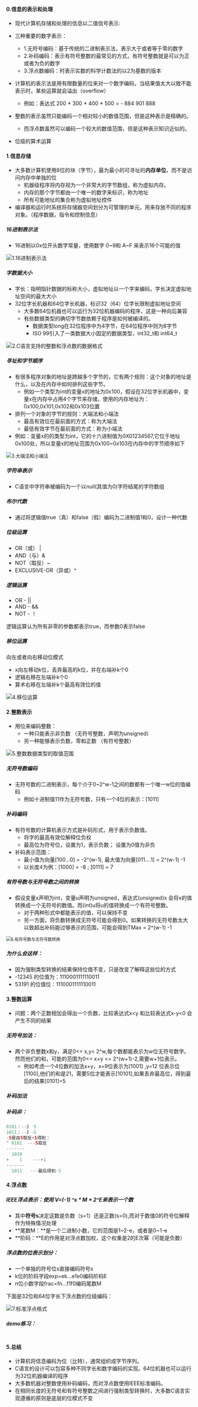 #### 0.信息的表示和处理

- 现代计算机存储和处理的信息以二值信号表示:

- 三种重要的数字表示：
  - 1.无符号编码：基于传统的二进制表示法，表示大于或者等于零的数字
  - 2.补码编码：表示有符号整数的最常见的方式，有符号整数就是可以为正或者为负的数字
  - 3.浮点数编码：时表示实数的科学计数法的以2为基数的版本
- 计算机的表示法是用有限数量的位来对一个数字编码，当结果值太大以致不能表示时，某些运算就会溢出（overflow）
  - 例如：表达式 200 * 300 * 400 * 500 = - 884 901 888
- 整数的表示虽然只能编码一个相对较小的数值范围，但是这种表示是精确的。
  - 而浮点数虽然可以编码一个较大的数值范围，但是这种表示知识近似的。
- 位级的算术运算

#### 1.信息存储

- 大多数计算机使用8位的块（字节），最为最小的可寻址的**内存单位**，而不是访问内存中单独的位
  - 机器级程序将内存视为一个非常大的字节数组，称为虚拟内存。
  - 内存的那个字节都由一个唯一的数字来标识，称为地址
  - 所有可能地址的集合称为虚拟地址控件
- 编译器和运行时系统将存储器空间划分为可管理的单元，用来存放不同的程序对象。（程序数据，指令和控制信息）

##### 16进制表示法

- 16进制以0x位开头数字常量，使用数字 0~9和 A~F 来表示16个可能的值

![1.16进制表示法](.\res\1.16进制表示法.png)

##### 字数据大小

- 字长：指明指针数据的标称大小，虚拟地址以一个字来编码，字长决定虚拟地址空间的最大大小
- 32位字长机器和64位字长机器，标识32（64）位字长限制虚拟地址空间
  - 大多数64位机器也可以运行为32位机器编码的程序，这是一种向后兼容
  - 有些数据类型的确切字节数依赖于程序是如何被编译的。
    - 数据类型long在32位程序中为4字节，在64位程序中则为8字节
    - ISO 99引入了一类数据大小固定的数据类型，int32_t和 int64_t

<img src=".\res\2.C语言支持的整数和浮点数的数据格式.png" alt="2.C语言支持的整数和浮点数的数据格式" style="zoom:99%;" />

##### 寻址和字节顺序

- 有很多程序对象的地址是跨越多个字节的，它有两个规则：这个对象的地址是什么，以及在内存中如何排列这些字节。
  - 例如一个类型为int的变量x的地址为0x100，假设在32位字长机器中，变量x在内存中占用4个字节来存储，使用的内存地址为：0x100,0x101,0x102和0x103位置
- 排列一个对象的字节的规则：大端法和小端法
  - 最高有效位在最前面的方式：称为大端法
  - 最低有效字节在最前面的方式：称为小端法
- 例如：变量x的的类型为int，它的十六进制值为0X01234567,它位于地址0x100处，所以变量x的地址范围为0x100~0x103在内存中的字节顺序如下

<img src=".\res\3.大端法和小端法.png" alt="3.大端法和小端法" style="zoom:90%;" />

##### 字符串表示

- C语言中字符串被编码为一个以null(其值为0)字符结尾的字符数组

##### 布尔代数

- 通过将逻辑值true（真）和false（假）编码为二进制值1和0，设计一种代数

##### 位级运算

- OR（或） |
- AND（与）&
- NOT（取反）~
- EXCLUSIVE-OR（异或）^

##### 逻辑运算

- OR - ||
- AND - &&
- NOT - ！

逻辑运算认为所有非零的参数都表示true，而参数0表示false

##### 移位运算

向左或者向右移动位模式

- x向左移动k位，丢弃最高的k位，并在右端补k个0
- 逻辑右移在左端补k个0
- 算术右移在左端补k个最高有效位的值

![4.移位运算](.\res\4.移位运算.png)

#### 2.整数表示

- 用位来编码整数：
  - 一种只能表示非负数 （无符号整数，声明为unsigned）
  - 另一种能够表示负数，零和正数 （有符号整数）

![5.整数数据类型的取值范围](.\res\5.整数数据类型的取值范围.png)

##### 无符号数编码

- 无符号数的二进制表示，每个介于0~2^w-1之间的数都有一个唯一w位的值编码
  - 例如十进制值11作为无符号数，只有一个4位的表示：[1011]

##### 补码编码

- 有符号数的计算机表示方式是补码形式，用于表示负数值。
  - 将字的最高有效位解释位负权
  - 最高位为符号位，设置为1，表示负数； 设置为0值为非负
- 补码表示范围：
  - 最小值为向量[100...0] = -2^(w-1), 最大值为向量[011....1] = 2^(w-1) -1
  - 以长度4为例：[1000] = -8 ;    [0111] = 7

##### 有符号数与无符号数之间的转换

- 假设变量x声明为int，变量u声明为unsigned，表达式(unsigned)x 会将x的值转换成一个无符号的数值。而(int)u将u的值转换成一个有符号整数。
  - 对于两种形式中都能表示的值，可以保持不变
  - 另一方面，将负数转换成无符号可能会得到0。如果转换的无符号数太大以致超出补码能过够表示的范围，可能会得到TMax =  2^(w-1) -1

<img src=".\res\6.有符号数与无符号数转换.png" alt="6.有符号数与无符号数转换" style="zoom:80%;" />

##### 为什么会这样：

- 因为强制类型转换的结果保持位值不变，只是改变了解释这些位的方式
- -12345 的位值为：1110001111110011
- 53191  的位值位：1110001111110011

#### 3.整数运算

- 问题：两个正数相加会得出一个负数，比较表达式x<y 和比较表达式x-y<0 会产生不同的结果

##### 无符号加法：

- 两个非负整数x和y，满足0<= x,y< 2^w,每个数都能表示为w位无符号数字。然而他们的和，可能的范围为0<= x+y <= 2^(w+1)-2,需要w+1位表示。
  - 例如考虑一个4位数的加法x+y，x=9位表示为[1001] ,y=12 位表示位[1100],他们的和是21，需要5位才能表示[10101],如果丢弃最高位，得到最后的结果[0101]=5

##### 补码加法

##### 补码非：

~~~java
0101：--》 5
1011：--》-5     
-5是由5取反+1得到： 
^ 0101  ---5取反
-------
  1010 
+    1    ---+1
-------
  1011   ---最后得到-5
~~~

#### 4.浮点数

##### IEEE浮点表示：使用 V=(-1) ^s * M * 2^E来表示一个数

- 其中**符号s**决定这数是负数（s=1）还是正数(s=0),而对于数值0的符号位解释作为特殊情况处理
- **尾数M：**是一个二进制小数，它的范围是1~2-e，或者是0~1-e
- **阶码：**E的作用是对浮点数加权，这个权重是2的E次幂（可能是负数）

##### 浮点数的位表示划分：

- 一个单独的符号位s直接编码符号s
- k位的阶码字段exp=ek...e1e0编码阶码E
- n位小数字段frac=fn...f1f0编码尾数M

下面是32位和64位字长下浮点数的位级编码：

![7.标准浮点格式](.\res\7.标准浮点格式.png)

##### demo练习：

~~~java

~~~



#### 5.总结

- 计算机将信息编码为位（比特），通常组织成字节序列。
- C语言的设计可以包容多种不同字长和数字编码的实现。64位机器也可以运行为32位机器编译的程序
- 大多数机器对整数使用补码编码，而对浮点数使用IEEE标准编码。
- 在相同长度的无符号和有符号整数之间进行强制类型转换时，大多数C语言实现遵循的原则是底层的位模式不变























